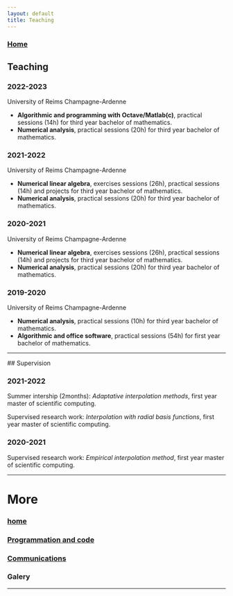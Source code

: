 ```yaml
---
layout: default
title: Teaching
---
```


### [Home](./index.md)

## Teaching

### 2022-2023
University of Reims Champagne-Ardenne
* **Algorithmic and programming with Octave/Matlab(c)**, 
practical sessions (14h) for third year bachelor of mathematics. 
* **Numerical analysis**, practical sessions (20h) for third 
year bachelor of mathematics.

### 2021-2022	
University of Reims Champagne-Ardenne
* **Numerical linear algebra**, exercises sessions (26h), 
practical sessions (14h) and projects for third year 
bachelor of mathematics. 
* **Numerical analysis**, practical sessions (20h) for third 
year bachelor of mathematics.

### 2020-2021
University of Reims Champagne-Ardenne
* **Numerical linear algebra**, exercises sessions (26h), 
practical sessions (14h) and projects for third year 
bachelor of mathematics. 
* **Numerical analysis**, practical sessions (20h) for third 
year bachelor of mathematics.

### 2019-2020
University of Reims Champagne-Ardenne
* **Numerical analysis**, practical sessions (10h) for third 
year bachelor of mathematics.
* **Algorithmic and office software**, practical sessions (54h) for first year bachelor of mathematics.

<hr>
## Supervision

### 2021-2022

Summer intership (2months): *Adaptative interpolation methods*,
first year master of scientific computing.

Supervised research work: *Interpolation with radial basis functions*,
first year master of scientific computing.

### 2020-2021
Supervised research work: *Empirical interpolation method*,
first year master of scientific computing.

<hr>

# More

### [home](./index.md)
### [Programmation and code](./code.md)
### [Communications](./presentations.md)
### Galery

<hr>